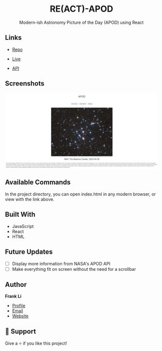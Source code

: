 <h1 align="center">RE(ACT)-APOD</h1>
<p align="center">Modern-ish Astronomy Picture of the Day (APOD) using React</p>

## Links

- [Repo](https://github.com/frankzhaoli/APOD "Re-APOD Repo")

- [Live](<https://frankzhaoli.github.io/> "Live View")

- [API](<https://api.nasa.gov/> "NASA's API")

## Screenshots

![Home Page](/screenshots/1.png "Home Page")

## Available Commands

In the project directory, you can open index.html in any modern browser, or view with the link above.

## Built With

- JavaScript
- React
- HTML

## Future Updates

- [ ] Display more information from NASA's APOD API
- [ ] Make everything fit on screen without the need for a scrollbar

## Author

**Frank Li**

- [Profile](https://github.com/frankzhaoli "Frank Li")
- [Email](mailto:zhao.lang.li2@gmail.com?subject=Hi "Hi!")
- [Website](https://www.linkedin.com/in/zhaofrank-li/ "Welcome~")

## 🤝 Support

Give a ⭐️ if you like this project!